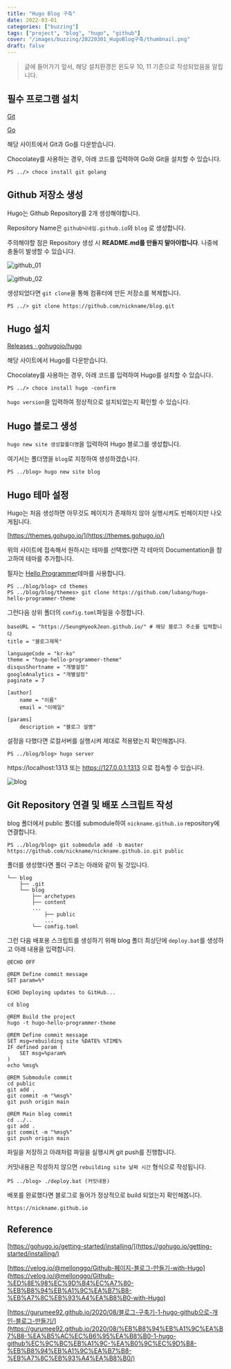 ```yaml
---
title: "Hugo Blog 구축"
date: 2022-03-01
categories: ["buzzing"]
tags: ["project", "blog", "hugo", "github"]
cover: "/images/buzzing/20220301_HugoBlog구축/thumbnail.png"
draft: false
---
```


> 글에 들어가기 앞서, 해당 설치환경은 윈도우 10, 11 기준으로 작성되었음을 알립니다.


## 필수 프로그램 설치

[Git](https://git-scm.com/)

[Go](https://go.dev/dl/)

해당 사이트에서 Git과 Go를 다운받습니다.

Chocolatey를 사용하는 경우, 아래 코드를 입력하여 Go와 Git을 설치할 수 있습니다.

```
PS ../> choco install git golang
```

## Github 저장소 생성

Hugo는 Github Repository를 2개 생성해야합니다.

Repository Name은 `github닉네임.github.io`와 `blog` 로 생성합니다.

주의해야할 점은 Repository 생성 시 **README.md를 만들지 말아야합니다**. 나중에 충돌이 발생할 수 있습니다.

![github_01](/images/buzzing/20220301_HugoBlog구축/github_01.png)

![github_02](/images/buzzing/20220301_HugoBlog구축/github_02.png)

생성되었다면 `git clone`을 통해 컴퓨터에 만든 저장소를 복제합니다.

```
PS ../> git clone https://github.com/nickname/blog.git
```

## Hugo 설치

[Releases · gohugoio/hugo](https://github.com/gohugoio/hugo/releases)

해당 사이트에서 Hugo를 다운받습니다.

Chocolatey를 사용하는 경우, 아래 코드를 입력하여 Hugo를 설치할 수 있습니다.

```
PS ../> choco install hugo -confirm
```

`hugo version`을 입력하여 정상적으로 설치되었는지 확인할 수 있습니다.

## Hugo 블로그 생성

`hugo new site 생성할폴더명`을 입력하여 Hugo 블로그를 생성합니다.

여기서는 폴더명을 `blog`로 지정하여 생성하겠습니다.

```
PS ../blog> hugo new site blog
```

## Hugo 테마 설정

Hugo는 처음 생성하면 아무것도 페이지가 존재하지 않아 실행시켜도 빈페이지만 나오게됩니다.

[https://themes.gohugo.io/](https://themes.gohugo.io/)

위의 사이트에 접속해서 원하시는 테마를 선택했다면 각 테마의 Documentation을 참고하여 테마를 추가합니다.

필자는 [Hello Programmer](https://blog.lulab.net/projects/2019-05-hugo-hello-programmer-theme-v2/)테마를 사용합니다.

```
PS ../blog/blog> cd themes
PS ../blog/blog/themes> git clone https://github.com/lubang/hugo-hello-programmer-theme
```

그런다음 상위 폴더의 `config.toml`파일을 수정합니다.

```
baseURL = "https://SeungHyeokJeon.github.io/" # 해당 블로그 주소를 입력합니다
title = "블로그제목"

languageCode = "kr-ko"
theme = "hugo-hello-programmer-theme"
disqusShortname = "개별설정"
googleAnalytics = "개별설정"
paginate = 7

[author]
    name = "이름"
    email = "이메일"

[params]
    description = "블로그 설명"
```

설정을 다했다면 로컬서버를 실행시켜 제대로 적용됐는지 확인해봅니다.

```
PS ../blog/blog> hugo server
```

https://localhost:1313 또는 https://127.0.0.1:1313 으로 접속할 수 있습니다.

![blog](/images/buzzing/20220301_HugoBlog구축/blog_01.png)

## Git Repository 연결 및 배포 스크립트 작성

blog 폴더에서 public 폴더를 submodule하여 `nickname.github.io` repository에 연결합니다.

```
PS ../blog/blog> git submodule add -b master https://github.com/nickname/nickname.github.io.git public
```

폴더를 생성했다면 폴더 구조는 아래와 같이 될 것입니다.

```
└── blog
    ├── .git
    └── blog
        ├── archetypes
        ├── content
        ...
            ├── public
            ...
        └── comfig.toml
```

그런 다음 배포용 스크립트를 생성하기 위해 blog 폴더 최상단에 `deploy.bat`를 생성하고 아래 내용을 입력합니다.

```
@ECHO OFF

@REM Define commit message
SET param=%*

ECHO Deploying updates to GitHub...

cd blog

@REM Build the project
hugo -t hugo-hello-programmer-theme

@REM Define commit message
SET msg=rebuilding site %DATE% %TIME%
IF defined param (
    SET msg=%param%
)
echo %msg%

@REM Submodule commit
cd public
git add .
git commit -m "%msg%"
git push origin main

@REM Main blog commit
cd ../..
git add .
git commit -m "%msg%"
git push origin main
```

파일을 저장하고 아래처럼 파일을 실행시켜 git push를 진행합니다.

커밋내용은 작성하지 않으면 `rebuilding site 날짜 시간` 형식으로 작성됩니다.

```
PS ../blog> ./deploy.bat (커밋내용)
```

배포를 완료했다면 블로그로 들어가 정상적으로 build 되었는지 확인해봅니다.

`https://nickname.github.io`

## Reference
[https://gohugo.io/getting-started/installing/](https://gohugo.io/getting-started/installing/)

[https://velog.io/@mellonggo/Github-페이지-블로그-만들기-with-Hugo](https://velog.io/@mellonggo/Github-%ED%8E%98%EC%9D%B4%EC%A7%80-%EB%B8%94%EB%A1%9C%EA%B7%B8-%EB%A7%8C%EB%93%A4%EA%B8%B0-with-Hugo)

[https://gurumee92.github.io/2020/08/블로그-구축기-1-hugo-github으로-개인-블로그-만들기/](https://gurumee92.github.io/2020/08/%EB%B8%94%EB%A1%9C%EA%B7%B8-%EA%B5%AC%EC%B6%95%EA%B8%B0-1-hugo-github%EC%9C%BC%EB%A1%9C-%EA%B0%9C%EC%9D%B8-%EB%B8%94%EB%A1%9C%EA%B7%B8-%EB%A7%8C%EB%93%A4%EA%B8%B0/)